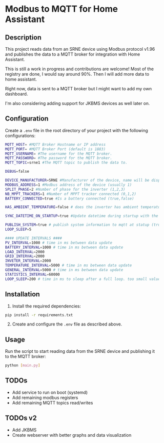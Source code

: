 # Modbus to MQTT for Home Assistant

## Description

This project reads data from an SRNE device using Modbus protocol v1.96 and publishes the data to a MQTT broker for integration with Home Assistant.

This is still a work in progress and contributions are welcome!
Most of the registry are done, I would say around 90%. Then I will add more data to home assistant.

Right now, data is sent to a MQTT broker but I might want to add my own dashboard.

I'm also considering adding support for JKBMS devices as well later on.

## Configuration

Create a `.env` file in the root directory of your project with the following configurations:

```sh
MQTT_HOST= #MQTT Broker Hostname or IP address
MQTT_PORT= #MQTT Broker Port (default is 1883)
MQTT_USERNAME= #The username for the MQTT broker.
MQTT_PASSWORD= #The password for the MQTT broker.
MQTT_TOPIC=srne1 #The MQTT topic to publish the data to.

DEBUG=false

DEVICE_MANUFACTURER=SRNE #Manufacturer of the device, name will be displayed in Home Assistant as device.
MODBUS_ADDRESS=1 #Modbus address of the device (usually 1)
SPLIT_PHASE=2 #Number of phase for the inverter (1,2,3)
NB_MPPT_TRACKERS=1 #Number of MPPT tracker connected (0,1,2)
BATTERY_CONNECTED=true #Is a battery connected (true,false)

HAS_AMBIENT_TEMPERATURE=false # does the inverter has ambient temperature sensor (true/false)

SYNC_DATETIME_ON_STARTUP=true #Update datetime during startup with the inverter (true,false)

PUBLISH_SYSTEM=true # publish system information to mqtt at statup (true,false)
LOOP_SLEEP=5

#### UPDATE INTERVALS ####
PV_INTERVAL=1000 # time in ms between data update
BATTERY_INTERVAL=1000 # time in ms between data update
LOAD_INTERVAL=2000
GRID_INTERVAL=2000
INVETER_INTERVAL=2000
TEMPERATURE_INTERVAL=5000 # time in ms between data update
GENERAL_INTERVAL=5000 # time in ms between data update
STATISTICS_INTERVAL=60000
LOOP_SLEEP=200 # time in ms to sleep after a full loop. too small value could crash the modbus communication (default is 200ms)

```

## Installation

1. Install the required dependencies:

```sh
pip install -r requirements.txt
```

2. Create and configure the `.env` file as described above.

## Usage

Run the script to start reading data from the SRNE device and publishing it to the MQTT broker:

```sh
python [main.py]
```

## TODOs

- Add service to run on boot (systemd)
- Add remaining modbus registers
- Add remaining MQTT topics read/writes

## TODOs v2

- Add JKBMS
- Create webserver with better graphs and data visualization
